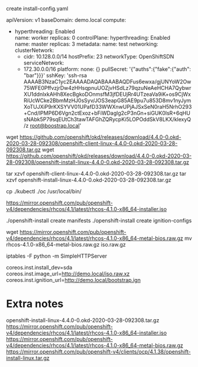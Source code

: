 create install-config.yaml

apiVersion: v1
baseDomain: demo.local 
compute:
- hyperthreading: Enabled   
  name: worker
  replicas: 0 
controlPlane:
  hyperthreading: Enabled   
  name: master 
  replicas: 3 
metadata:
  name: test 
networking:
  clusterNetwork:
  - cidr: 10.128.0.0/14 
    hostPrefix: 23 
  networkType: OpenShiftSDN
  serviceNetwork: 
  - 172.30.0.0/16
platform:
  none: {} 
pullSecret: '{"auths":{"fake":{"auth": "bar"}}}' 
sshKey: 'ssh-rsa AAAAB3NzaC1yc2EAAAADAQABAAABAQDFus6ewxa/gjUNYoW2Ow75WFE0PffvzjrDw4zHHsqpnuUOZjvHSdLz79qzuNeAeHCHA7QybwrXU1ddnlxkAHh8XecBgkoDOnmsfM3jfDEUjRr4UTzeaVa9iK+os9CjWxRiUcWCke2BbmMzHJ0sSyv/JOS3eapG85AE9pu7u853D8mv1nyJymXoTUJXiP9rKXSYVV01UPafD33WWXnwUPjAJSxSeN0raH5NrhO293+Cnd/lPMP6D6Vgn2ctExoz+bFiWDaglg2cP3nGn+siGUK0lsR+6qHUsNAbk5P79sqEUtCh3tawTAFGhZQRycpKi5LOPOddSkV8LKX/klexyQ/z root@boostrap.local' 


wget https://github.com/openshift/okd/releases/download/4.4.0-0.okd-2020-03-28-092308/openshift-client-linux-4.4.0-0.okd-2020-03-28-092308.tar.gz
wget https://github.com/openshift/okd/releases/download/4.4.0-0.okd-2020-03-28-092308/openshift-install-linux-4.4.0-0.okd-2020-03-28-092308.tar.gz

tar xzvf openshift-client-linux-4.4.0-0.okd-2020-03-28-092308.tar.gz
tar xzvf openshift-install-linux-4.4.0-0.okd-2020-03-28-092308.tar.gz

cp ./kubectl ./oc /usr/local/bin/



https://mirror.openshift.com/pub/openshift-v4/dependencies/rhcos/4.1/latest/rhcos-4.1.0-x86_64-installer.iso


./openshift-install create manifests
./openshift-install create ignition-configs

wget https://mirror.openshift.com/pub/openshift-v4/dependencies/rhcos/4.1/latest/rhcos-4.1.0-x86_64-metal-bios.raw.gz
mv rhcos-4.1.0-x86_64-metal-bios.raw.gz iso.raw.gz

iptables -F
python -m SimpleHTTPServer 


coreos.inst.install_dev=sda
coreos.inst.image_url=http://demo.local/iso.raw.xz
coreos.inst.ignition_url=http://demo.local/bootstrap.ign



# Extra notes
openshift-install-linux-4.4.0-0.okd-2020-03-28-092308.tar.gz
https://mirror.openshift.com/pub/openshift-v4/dependencies/rhcos/4.1/latest/rhcos-4.1.0-x86_64-installer.iso
https://mirror.openshift.com/pub/openshift-v4/dependencies/rhcos/4.1/latest/rhcos-4.1.0-x86_64-metal-bios.raw.gz
https://mirror.openshift.com/pub/openshift-v4/clients/ocp/4.1.38/openshift-install-linux.tar.gz

